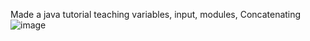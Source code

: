 Made a java tutorial teaching variables, input, modules, Concatenating
![image](https://github.com/GaoYeGithub/JavaTutorialDay2/assets/152664000/a53db2a8-3c48-4c7d-b81b-084ae620359a)
